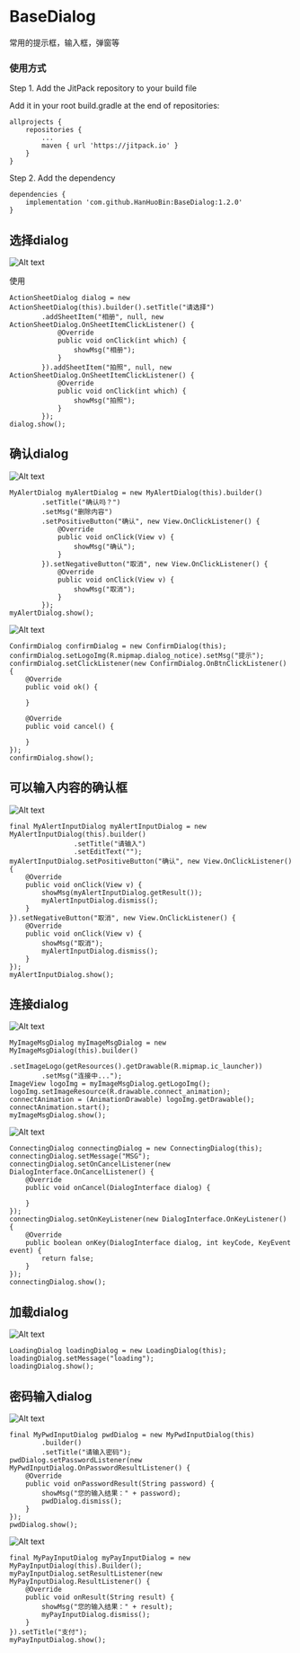 # BaseDialog

常用的提示框，输入框，弹窗等

### 使用方式

Step 1. Add the JitPack repository to your build file<br/>

Add it in your root build.gradle at the end of repositories:
```
allprojects {
    repositories {
        ...
        maven { url 'https://jitpack.io' }
    }
}
```

Step 2. Add the dependency
```
dependencies {
    implementation 'com.github.HanHuoBin:BaseDialog:1.2.0'
}
```

## 选择dialog

![Alt text](gif/actionsheet.gif)

使用
```
ActionSheetDialog dialog = new ActionSheetDialog(this).builder().setTitle("请选择")
        .addSheetItem("相册", null, new ActionSheetDialog.OnSheetItemClickListener() {
            @Override
            public void onClick(int which) {
                showMsg("相册");
            }
        }).addSheetItem("拍照", null, new ActionSheetDialog.OnSheetItemClickListener() {
            @Override
            public void onClick(int which) {
                showMsg("拍照");
            }
        });
dialog.show();
```

## 确认dialog

![Alt text](gif/myalertdialog.gif)

```
MyAlertDialog myAlertDialog = new MyAlertDialog(this).builder()
        .setTitle("确认吗？")
        .setMsg("删除内容")
        .setPositiveButton("确认", new View.OnClickListener() {
            @Override
            public void onClick(View v) {
                showMsg("确认");
            }
        }).setNegativeButton("取消", new View.OnClickListener() {
            @Override
            public void onClick(View v) {
                showMsg("取消");
            }
        });
myAlertDialog.show();
```

![Alt text](gif/confirmdialog.gif)

```
ConfirmDialog confirmDialog = new ConfirmDialog(this);
confirmDialog.setLogoImg(R.mipmap.dialog_notice).setMsg("提示");
confirmDialog.setClickListener(new ConfirmDialog.OnBtnClickListener() {
    @Override
    public void ok() {

    }

    @Override
    public void cancel() {

    }
});
confirmDialog.show();
```

## 可以输入内容的确认框

![Alt text](gif/myalertinputdialog.gif)

```
final MyAlertInputDialog myAlertInputDialog = new MyAlertInputDialog(this).builder()
                .setTitle("请输入")
                .setEditText("");
myAlertInputDialog.setPositiveButton("确认", new View.OnClickListener() {
    @Override
    public void onClick(View v) {
        showMsg(myAlertInputDialog.getResult());
        myAlertInputDialog.dismiss();
    }
}).setNegativeButton("取消", new View.OnClickListener() {
    @Override
    public void onClick(View v) {
        showMsg("取消");
        myAlertInputDialog.dismiss();
    }
});
myAlertInputDialog.show();

```

## 连接dialog

![Alt text](gif/myimagemsgdialog.gif)

```
MyImageMsgDialog myImageMsgDialog = new MyImageMsgDialog(this).builder()
        .setImageLogo(getResources().getDrawable(R.mipmap.ic_launcher))
        .setMsg("连接中...");
ImageView logoImg = myImageMsgDialog.getLogoImg();
logoImg.setImageResource(R.drawable.connect_animation);
connectAnimation = (AnimationDrawable) logoImg.getDrawable();
connectAnimation.start();
myImageMsgDialog.show();
```

![Alt text](gif/connecting.gif)

```
ConnectingDialog connectingDialog = new ConnectingDialog(this);
connectingDialog.setMessage("MSG");
connectingDialog.setOnCancelListener(new DialogInterface.OnCancelListener() {
    @Override
    public void onCancel(DialogInterface dialog) {

    }
});
connectingDialog.setOnKeyListener(new DialogInterface.OnKeyListener() {
    @Override
    public boolean onKey(DialogInterface dialog, int keyCode, KeyEvent event) {
        return false;
    }
});
connectingDialog.show();
```

## 加载dialog

![Alt text](gif/loadingdialog.gif)

```
LoadingDialog loadingDialog = new LoadingDialog(this);
loadingDialog.setMessage("loading");
loadingDialog.show();
```

## 密码输入dialog

![Alt text](gif/inputpwddialog.gif)

```
final MyPwdInputDialog pwdDialog = new MyPwdInputDialog(this)
        .builder()
        .setTitle("请输入密码");
pwdDialog.setPasswordListener(new MyPwdInputDialog.OnPasswordResultListener() {
    @Override
    public void onPasswordResult(String password) {
        showMsg("您的输入结果：" + password);
        pwdDialog.dismiss();
    }
});
pwdDialog.show();
```

![Alt text](gif/paydialog.gif)

```
final MyPayInputDialog myPayInputDialog = new MyPayInputDialog(this).Builder();
myPayInputDialog.setResultListener(new MyPayInputDialog.ResultListener() {
    @Override
    public void onResult(String result) {
        showMsg("您的输入结果：" + result);
        myPayInputDialog.dismiss();
    }
}).setTitle("支付");
myPayInputDialog.show();
```